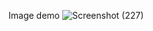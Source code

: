 Image demo 
![Screenshot (227)](https://github.com/user-attachments/assets/570bdc08-bbc6-434b-93e9-b35498f87fdd)
